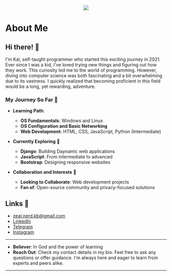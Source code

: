 <p align="center"><img src="https://github.com/zeal-nerd/zeal-nerd/assets/172883895/8285d287-a006-421c-b85b-84ad3c64d0a5"></p>

# About Me

## Hi there! 👋

I'm Kal, self-taught programmer who started this exciting journey in 2021. Ever since I was a kid, I've loved trying new things and figuring out how they work. This curiosity led me to the world of programming. However, diving into computer science was both fascinating and a bit overwhelming due to its vastness. I quickly realized that becoming proficient in this field would be a long, yet rewarding, adventure.

### My Journey So Far 🚀

- **Learning Path**: 
  - **OS Fundamentals**: Windows and Linux
  - **OS Configuration and Basic Networking**
  - **Web Development**: HTML, CSS, JavaScript, Python (Intermediate)

- **Currently Exploring** 🌱

  - **Django**: Building Daynamic web applications
  - **JavaScript**: From intermediate to advanced
  - **Bootstrap**: Designing responsive websites

- **Collaboration and Interests** 👯

  - **Looking to Collaborate**: Web development projects
  - **Fan of**: Open-source community and privacy-focused solutions

## Links 🔗
- zeal.nerd.kb@gmail.com
- [LinkedIn](https://linkedin.com/)
- [Telegram](https://t.me/kalP_D)
- [Instagram](https://instagram.com/kal16k)
---
- **Believer**: In God and the power of learning
- **Reach Out**: Check my contact details in my bio. Feel free to ask any questions or offer guidance. I'm always here and eager to learn from experts and peers alike.    
---

